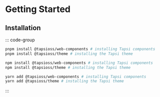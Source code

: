 # Getting Started

## Installation

::: code-group

```bash [pnpm]
pnpm install @tapsioss/web-components # installing Tapsi components
pnpm install @tapsioss/theme # installing the Tapsi theme
```

```bash [npm]
npm install @tapsioss/web-components # installing Tapsi components
npm install @tapsioss/theme # installing the Tapsi theme
```

```bash [yarn]
yarn add @tapsioss/web-components # installing Tapsi components
yarn add @tapsioss/theme # installing the Tapsi theme
```

:::

